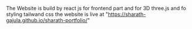 The Website is build by react js for frontend part and for 3D three.js and fo styling tailwand css 
the website is live at "https://sharath-gajula.github.io/sharath-portfolio/"
